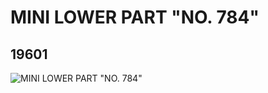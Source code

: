 # MINI LOWER PART "NO. 784"
## 19601
![MINI LOWER PART "NO. 784"](https://lc-www-live-s.legocdn.com/media/bricks/5/2/6100578.jpg)